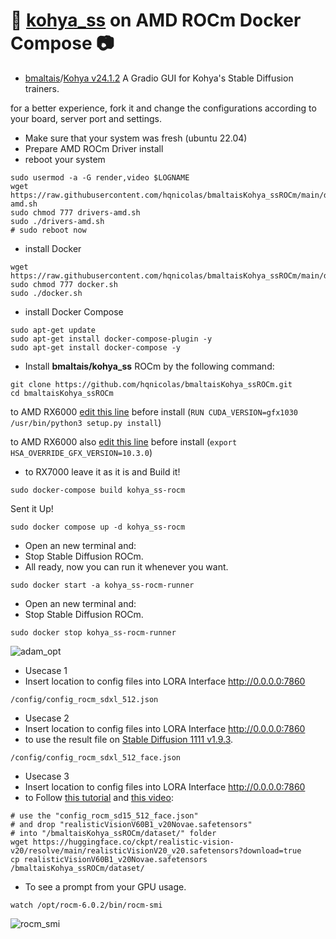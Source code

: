 # 💬 [kohya_ss](https://github.com/bmaltais/kohya_ss) on AMD ROCm Docker Compose 📷
- [bmaltais](https://github.com/bmaltais)/[Kohya v24.1.2](https://github.com/bmaltais/kohya_ss)
A Gradio GUI for Kohya's Stable Diffusion trainers.

for a better experience, fork it and change the configurations according to your board, server port and settings.

- Make sure that your system was fresh (ubuntu 22.04)
- Prepare AMD ROCm Driver install
- reboot your system
```
sudo usermod -a -G render,video $LOGNAME
wget https://raw.githubusercontent.com/hqnicolas/bmaltaisKohya_ssROCm/main/drivers-amd.sh
sudo chmod 777 drivers-amd.sh
sudo ./drivers-amd.sh
# sudo reboot now
```
- install Docker
```
wget https://raw.githubusercontent.com/hqnicolas/bmaltaisKohya_ssROCm/main/docker.sh
sudo chmod 777 docker.sh
sudo ./docker.sh
```
- install Docker Compose
```
sudo apt-get update
sudo apt-get install docker-compose-plugin -y
sudo apt-get install docker-compose -y
```
- Install **bmaltais/kohya_ss** ROCm by the following command:
```
git clone https://github.com/hqnicolas/bmaltaisKohya_ssROCm.git
cd bmaltaisKohya_ssROCm
```

to AMD RX6000 [edit this line](https://github.com/hqnicolas/bmaltaisKohya_ssROCm/blob/fa13bc1dc05960aff47968cc9e037d957377c8ce/Dockerfile.rocm#L51) before install (`RUN CUDA_VERSION=gfx1030 /usr/bin/python3 setup.py install`)

to AMD RX6000 also [edit this line](https://github.com/hqnicolas/bmaltaisKohya_ssROCm/blob/fa13bc1dc05960aff47968cc9e037d957377c8ce/kohya_ss.env#L1) before install (`export HSA_OVERRIDE_GFX_VERSION=10.3.0`)

- to RX7000 leave it as it is and Build it!
```
sudo docker-compose build kohya_ss-rocm
```
Sent it Up!
```
sudo docker compose up -d kohya_ss-rocm
```
- Open an new terminal and:
- Stop Stable Diffusion ROCm.
- All ready, now you can run it whenever you want.
```
sudo docker start -a kohya_ss-rocm-runner
```
- Open an new terminal and:
- Stop Stable Diffusion ROCm.
```
sudo docker stop kohya_ss-rocm-runner
```

![adam_opt](https://github.com/hqnicolas/bmaltaisKohya_ssROCm/assets/41456803/9cc346d1-5b08-42a8-ba0e-87f008981238)

- Usecase 1
- Insert location to config files into LORA Interface http://0.0.0.0:7860
```
/config/config_rocm_sdxl_512.json
```
- Usecase 2
- Insert location to config files into LORA Interface http://0.0.0.0:7860
- to use the result file on [Stable Diffusion 1111 v1.9.3](https://github.com/hqnicolas/StableDiffusionROCm).
```
/config/config_rocm_sdxl_512_face.json
```
- Usecase 3
- Insert location to config files into LORA Interface http://0.0.0.0:7860
- to Follow [this tutorial](https://github.com/FurkanGozukara/Stable-Diffusion/blob/main/Tutorials/Generate-Studio-Quality-Realistic-Photos-By-Kohya-LoRA-Stable-Diffusion-Training-Full-Tutorial.md) and [this video](https://www.youtube.com/watch?v=TpuDOsuKIBo):
```
# use the "config_rocm_sd15_512_face.json"
# and drop "realisticVisionV60B1_v20Novae.safetensors" 
# into "/bmaltaisKohya_ssROCm/dataset/" folder
wget https://huggingface.co/ckpt/realistic-vision-v20/resolve/main/realisticVisionV20_v20.safetensors?download=true
cp realisticVisionV60B1_v20Novae.safetensors /bmaltaisKohya_ssROCm/dataset/
```
- To see a prompt from your GPU usage.
```
watch /opt/rocm-6.0.2/bin/rocm-smi
```

![rocm_smi](https://github.com/hqnicolas/bmaltaisKohya_ssROCm/assets/41456803/c120327e-647a-414a-8882-315d41daf819)

